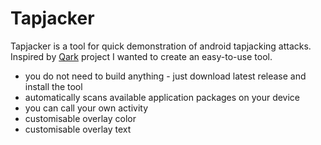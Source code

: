 # Tapjacker
Tapjacker is a tool for quick demonstration of android tapjacking attacks. Inspired by [Qark](https://github.com/linkedin/qark) project I wanted to create an easy-to-use tool.

- you do not need to build anything - just download latest release and install the tool
- automatically scans available application packages on your device
- you can call your own activity
- customisable overlay color
- customisable overlay text

